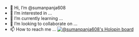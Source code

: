 - 👋 Hi, I’m @sumanpanja608
- 👀 I’m interested in ...
- 🌱 I’m currently learning ...
- 💞️ I’m looking to collaborate on ...
- 📫 How to reach me ...
[![@sumanpanja608's Holopin board](https://holopin.me/sumanpanja608)](https://holopin.io/@sumanpanja608)
<!---
sumanpanja608/sumanpanja608 is a ✨ special ✨ repository because its `README.md` (this file) appears on your GitHub profile.
You can click the Preview link to take a look at your changes.
--->
